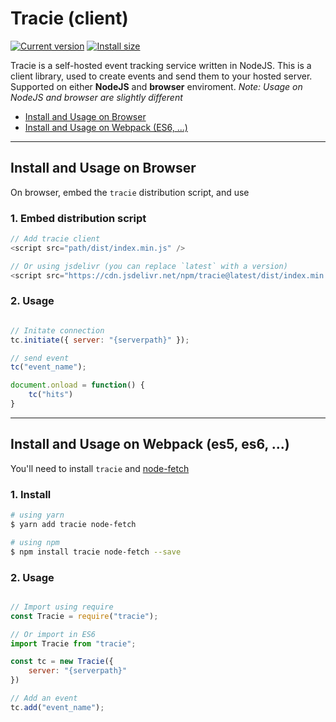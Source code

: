 # Tracie (client)

<a href="https://packagephobia.now.sh/result?p=tracie"><img src="https://badgen.net/packagephobia/install/tracie" alt="Current version"></a> <a href="https://www.npmjs.com/package/tracie"><img src="https://img.shields.io/npm/v/tracie" alt="Install size"></a>

Tracie is a self-hosted event tracking service written in NodeJS. This is a client library, used to create events and send them to your hosted server. Supported on either **NodeJS** and **browser** enviroment. _Note: Usage on NodeJS and browser are slightly different_

<!-- TOC -->
- [Install and Usage on Browser](#install-and-usage-on-browser)
- [Install and Usage on Webpack (ES6, ...)](#install-and-usage-on-webpack-es5-es6)
<!-- /TOC -->

---

## Install and Usage on Browser

On browser, embed the `tracie` distribution script, and use

### 1. Embed distribution script

```js
// Add tracie client
<script src="path/dist/index.min.js" />

// Or using jsdelivr (you can replace `latest` with a version)
<script src="https://cdn.jsdelivr.net/npm/tracie@latest/dist/index.min.js" />
```
### 2. Usage

```js

// Initate connection
tc.initiate({ server: "{serverpath}" });

// send event
tc("event_name");

document.onload = function() {
    tc("hits")
}
```

---

## Install and Usage on Webpack (es5, es6, ...)


You'll need to install `tracie` and [node-fetch](https://www.npmjs.com/package/node-fetch)

### 1. Install

```sh
# using yarn
$ yarn add tracie node-fetch

# using npm
$ npm install tracie node-fetch --save
```

### 2. Usage
```js

// Import using require
const Tracie = require("tracie");

// Or import in ES6
import Tracie from "tracie";

const tc = new Tracie({
    server: "{serverpath}"
})

// Add an event
tc.add("event_name");
```